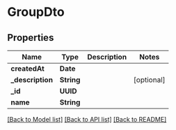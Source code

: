 # GroupDto

## Properties
Name | Type | Description | Notes
------------ | ------------- | ------------- | -------------
**createdAt** | **Date** |  | 
**_description** | **String** |  | [optional] 
**_id** | **UUID** |  | 
**name** | **String** |  | 

[[Back to Model list]](../README#documentation-for-models) [[Back to API list]](../README#documentation-for-api-endpoints) [[Back to README]](../README)


